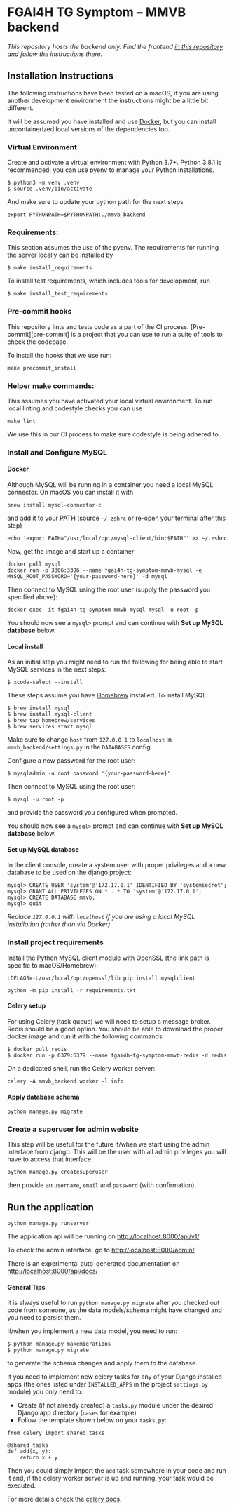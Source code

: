 # FGAI4H TG Symptom – MMVB backend

*This repository hosts the backend only. Find the frontend*
*[in this repository](https://github.com/FG-AI4H-TG-Symptom/fgai4h-tg-symptom-benchmarking-frontend)*
*and follow the instructions there.*

## Installation Instructions

The following instructions have been tested on a macOS, if you are using another development environment the instructions
might be a little bit different.

It will be assumed you have installed and use [Docker](https://www.docker.com/get-started), but you can install
uncontainerized local versions of the dependencies too.

### Virtual Environment

Create and activate a virtual environment with Python 3.7+.
Python 3.8.1 is recommended; you can use pyenv to manage your Python installations.
```
$ python3 -m venv .venv
$ source .venv/bin/activate
```

And make sure to update your python path for the next steps
```
export PYTHONPATH=$PYTHONPATH:./mmvb_backend
```

### Requirements:

This section assumes the use of the pyenv.
The requirements for running the server locally can be installed by
```
$ make install_requirements
```

To install test requirements, which includes tools for development, run
```
$ make install_test_requirements
```

### Pre-commit hooks

This repository lints and tests code as a part of the CI process.
[Pre-commit][pre-commit] is a project that you can use to run a suite of tools to check the codebase.

To install the hooks that we use run:
```
make precommit_install
```

### Helper make commands:

This assumes you have activated your local virtual environment.
To run local linting and codestyle checks you can use
```
make lint
```
We use this in our CI process to make sure codestyle is being adhered to.

### Install and Configure MySQL

#### Docker

Although MySQL will be running in a container you need a local MySQL connector. On macOS you can install it with
```
brew install mysql-connector-c
```
and add it to your PATH (source `~/.zshrc` or re-open your terminal after this step)
```
echo 'export PATH="/usr/local/opt/mysql-client/bin:$PATH"' >> ~/.zshrc
```

Now, get the image and start up a container
```
docker pull mysql
docker run -p 3306:3306 --name fgai4h-tg-symptom-mmvb-mysql -e MYSQL_ROOT_PASSWORD='{your-password-here}' -d mysql
```

Then connect to MySQL using the root user (supply the password you specified above):
```
docker exec -it fgai4h-tg-symptom-mmvb-mysql mysql -u root -p
```

You should now see a `mysql>` prompt and can continue with **Set up MySQL database** below.

#### Local install
As an initial step you might need to run the following for being able to start MySQL services in the next steps:
```
$ xcode-select --install
```

These steps assume you have [Homebrew](https://brew.sh/) installed.
To install MySQL:
```
$ brew install mysql
$ brew install mysql-client
$ brew tap homebrew/services
$ brew services start mysql
```

Make sure to change `host` from `127.0.0.1` to `localhost` in `mmvb_backend/settings.py` in the `DATABASES` config.

Configure a new password for the root user:
```
$ mysqladmin -u root password '{your-password-here}'
```

Then connect to MySQL using the root user:
```
$ mysql -u root -p
```
and provide the password you configured when prompted.

You should now see a `mysql>` prompt and can continue with **Set up MySQL database** below.

#### Set up MySQL database

In the client console, create a system user with proper privileges and a new database to be used on the django project:
```
mysql> CREATE USER 'system'@'172.17.0.1' IDENTIFIED BY 'systemsecret';
mysql> GRANT ALL PRIVILEGES ON * . * TO 'system'@'172.17.0.1';
mysql> CREATE DATABASE mmvb;
mysql> quit
```
*Replace `127.0.0.1` with `localhost` if you are using a local MySQL installation (rather than via Docker)*


### Install project requirements

Install the Python MySQL client module with OpenSSL (the link path is specific to macOS/Homebrew):
```
LDFLAGS=-L/usr/local/opt/openssl/lib pip install mysqlclient
```

```
python -m pip install -r requirements.txt
```

#### Celery setup
For using Celery (task queue) we will need to setup a message broker. Redis should be a good option.
You should be able to download the proper docker image and run it with the following commands:

```
$ docker pull redis
$ docker run -p 6379:6379 --name fgai4h-tg-symptom-mmvb-redis -d redis
```

On a dedicated shell, run the Celery worker server:

```
celery -A mmvb_backend worker -l info
```

#### Apply database schema

```
python manage.py migrate
```

### Create a superuser for admin website

This step will be useful for the future if/when we start using the admin interface from django. This will be the user with all admin privileges you will have to access that interface.
```
python manage.py createsuperuser
```
then provide an `username`, `email` and `password` (with confirmation).


## Run the application

```
python manage.py runserver
```

The application api will be running on [http://localhost:8000/api/v1/](http://localhost:8000/api/v1/)

To check the admin interface, go to [http://localhost:8000/admin/](http://localhost:8000/admin/)

There is an experimental auto-generated documentation on [http://localhost:8000/api/docs/](http://localhost:8000/admin/)


#### General Tips ####

It is always useful to run `python manage.py migrate` after you checked out code from someone, as the data models/schema might
have changed and you need to persist them.

If/when you implement a new data model, you need to run:
```
$ python manage.py makemigrations
$ python manage.py migrate
```

to generate the schema changes and apply them to the database.


If you need to implement new celery tasks for any of your Django installed apps (the ones listed under `INSTALLED_APPS` in the project `settings.py` module) you only need to:

  - Create (if not already created) a `tasks.py` module under the desired Django app directory (`cases` for example)
  - Follow the template shown below on your `tasks.py`:
  ```
  from celery import shared_tasks

  @shared_tasks
  def add(x, y):
      return x + y
  ```

Then you could simply import the `add` task somewhere in your code and run it and, if the celery worker server is up and running, your task would be executed.

For more details check the [celery docs](https://docs.celeryproject.org/en/stable/django/first-steps-with-django.html).
